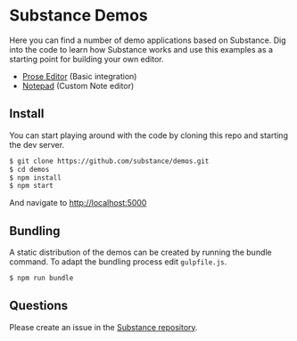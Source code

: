 # Substance Demos

Here you can find a number of demo applications based on Substance. Dig into the code to learn how Substance works and use this examples as a starting point for building your own editor.

- [Prose Editor](prose-editor) (Basic integration)
- [Notepad](notepad) (Custom Note editor)

## Install

You can start playing around with the code by cloning this repo and starting the dev server.

```bash
$ git clone https://github.com/substance/demos.git
$ cd demos
$ npm install
$ npm start
```

And navigate to [http://localhost:5000](http://localhost:5000)

## Bundling

A static distribution of the demos can be created by running the bundle command. To adapt the bundling process edit `gulpfile.js`.

```bash
$ npm run bundle
```

## Questions

Please create an issue in the [Substance repository](https://github.com/substance/substance/issues).
